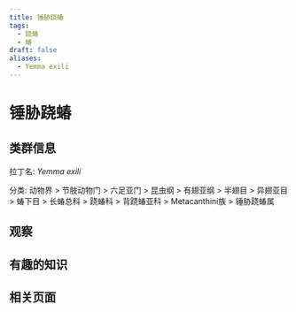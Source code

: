 ```yaml
---
title: 锤胁跷蝽
tags:
  - 跷蝽
  - 蝽
draft: false
aliases:
  - Yemma exili
---
```

# 锤胁跷蝽

## 类群信息

拉丁名: *Yemma exili*

分类:  动物界 > 节肢动物门 > 六足亚门 > 昆虫纲 > 有翅亚纲 > 半翅目 > 异翅亚目 > 蝽下目 > 长蝽总科 > 跷蝽科 > 背跷蝽亚科 > Metacanthini族 > 锤胁跷蝽属

## 观察

## 有趣的知识

## 相关页面

